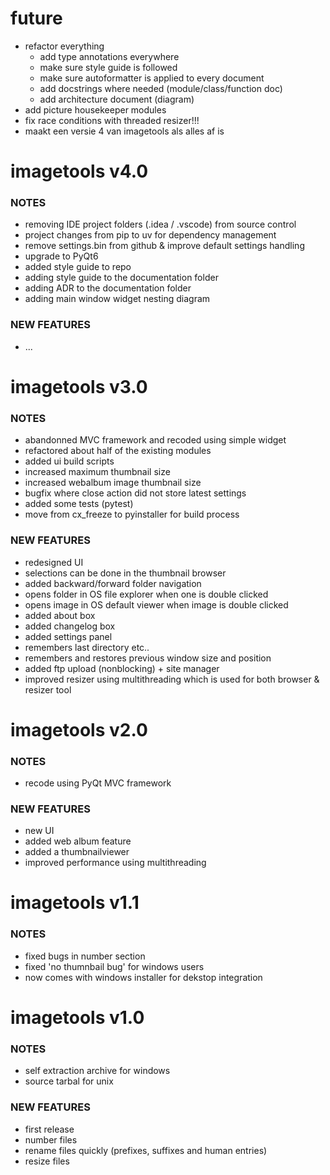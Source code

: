 # future

- refactor everything
    - add type annotations everywhere
    - make sure style guide is followed
    - make sure autoformatter is applied to every document
    - add docstrings where needed (module/class/function doc)
    - add architecture document (diagram)
- add picture housekeeper modules
- fix race conditions with threaded resizer!!!
- maakt een versie 4 van imagetools als alles af is

# imagetools v4.0

### NOTES

- removing IDE project folders (.idea / .vscode) from source control
- project changes from pip to uv for dependency management
- remove settings.bin from github & improve default settings handling
- upgrade to PyQt6
- added style guide to repo
- adding style guide to the documentation folder
- adding ADR to the documentation folder
- adding main window widget nesting diagram

### NEW FEATURES

- ...

# imagetools v3.0

### NOTES

- abandonned MVC framework and recoded using simple widget
- refactored about half of the existing modules
- added ui build scripts
- increased maximum thumbnail size
- increased webalbum image thumbnail size
- bugfix where close action did not store latest settings
- added some tests (pytest)
- move from cx_freeze to pyinstaller for build process

### NEW FEATURES

- redesigned UI
- selections can be done in the thumbnail browser
- added backward/forward folder navigation
- opens folder in OS file explorer when one is double clicked
- opens image in OS default viewer when image is double clicked
- added about box
- added changelog box
- added settings panel
- remembers last directory etc..
- remembers and restores previous window size and position
- added ftp upload (nonblocking) + site manager
- improved resizer using multithreading which is used for both browser & resizer tool

# imagetools v2.0

### NOTES

- recode using PyQt MVC framework

### NEW FEATURES

- new UI
- added web album feature
- added a thumbnailviewer
- improved performance using multithreading

# imagetools v1.1

### NOTES

- fixed bugs in number section
- fixed 'no thumnbail bug' for windows users
- now comes with windows installer for dekstop integration

# imagetools v1.0

### NOTES

- self extraction archive for windows
- source tarbal for unix

### NEW FEATURES

- first release
- number files
- rename files quickly (prefixes, suffixes and human entries)
- resize files
